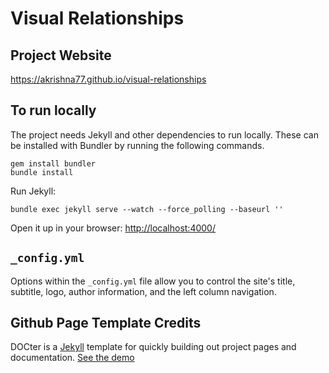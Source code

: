 # Visual Relationships

## Project Website

<https://akrishna77.github.io/visual-relationships>

## To run locally

The project needs Jekyll and other dependencies to run locally. These can be installed with Bundler by running the following commands.

```
gem install bundler
bundle install
```
Run Jekyll:

```
bundle exec jekyll serve --watch --force_polling --baseurl ''
```

Open it up in your browser: <http://localhost:4000/>


## `_config.yml`

Options within the `_config.yml` file allow you to control the site's title, subtitle, logo, author information, and the left column navigation.

## Github Page Template Credits

DOCter is a [Jekyll](http://jekyllrb.com/) template for quickly building out project pages and documentation.
[See the demo](http://cfpb.github.io/DOCter/)